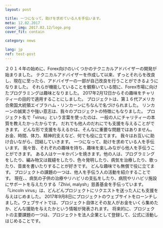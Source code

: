 ```yaml
---
layout: post

title: 一つになって、助けを求めている人を手伝います。
meta: 12.02.2017
cover_img: 2017.02.12/logo.png
cover_fit: contain

category: news

lang: jp
ref: test-post
---
```


２０１４年の始めに、Forex向けのいくつかのテクニカルアドバイザーの開発が始まりました。
テクニカルアドバイザーを作成して以来、ずっとそれらを改良し、現在に至ったら、アドバイザーの一部が自己改良を行うことができるようになりました。
それらが機能していることを観察いている間に、Forex市場に向けたプログラミングは趣味となりました。
2017年2月12日からその趣味をチャリティーの目的で適用することにしました。
プロジェクトは、第１６代アメリカ合衆国大統領エイブラハム・リンカーンにちなんで名づけられました。
リンカーンの誠実さや強い意志は、我々のプロジェクトの特徴にもなりました。
プロジェクト名で「virus」という言葉を使ったのは、一般の人にチャリティーの本質を教えたかったからです。
だれでも他人のだれにでも支援を与えることができます。
どんな形で支援を与えるかは、そんなに重要な問題ではありません。
お金、時間、体力、精神的支えなど、何でも役に立てます。
我々はお互いに助け合いながら、団結していきます。
一つになって、助けを求めている人を手伝います。
我々皆、それぞれの趣味を持ち、趣味を楽しみながら他人を手伝うことができます。
ある人はケーキかパンを焼きます。他の人は、プログラミングをしたり、編み物又は裁縫をしたり、色々発明したり、病気を治療したり、歌ったり、音楽を書いたりすることが好きです。
どんな趣味でも無償で役に立てます。
プロジェクトの課題の一つは、他人を手伝う人の活動を紹介することです。
現在、、病気の子供の治療やリハビリの支払をしたり、病院やリハビリ施設にサポートを与えたりする「Zhivi, malysh」慈善基金を手伝っています。
「Lincoln virus」は、どんどんプロジェクトにリクエストを送った人にも支援を与えはじめました。
2017年9月8日にプロジェクトのウェブサイトをローンチしました。ウェブサイトでは、プロジェクト自体とその友人がお金をいくら集めたか、どんな援助を与えたかという情報が発表されます。
将来的に、プロジェクトの主要課題の一つは、プロジェクトを法人企業として登録して、公式に活動しはじめることです。



